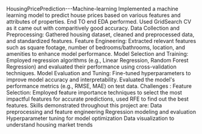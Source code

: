 HousingPricePrediction---Machine-learning
 Implemented a machine learning model to predict house prices based on various features and attributes of properties.
End TO end EDA performed.  Used GridSearch CV as it came out with comparitively good accuracy. 
Data Collection and Preprocessing: Gathered housing dataset, cleaned and preprocessed data, and standardized features.
Feature Engineering: Extracted relevant features such as square footage, number of bedrooms/bathrooms, location, and amenities to enhance model performance.
Model Selection and Training: Employed regression algorithms (e.g., Linear Regression, Random Forest Regression) and evaluated their performance using cross-validation techniques.
Model Evaluation and Tuning: Fine-tuned hyperparameters to improve model accuracy and interpretability. Evaluated the model's performance metrics (e.g., RMSE, MAE) on test data.
Challenges : Feature Selection: Employed feature importance techniques to select the most impactful features for accurate predictions, used RFE to find out the best features.
Skills demonstrated throughout this project are:
   Data preprocessing and feature engineering
    Regression modeling and evaluation
    Hyperparameter tuning for model optimization
     Data visualization to understand housing market trends
